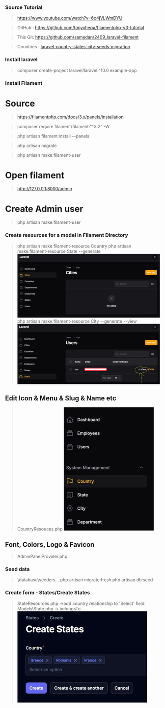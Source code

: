 ### Source Tutorial

> https://www.youtube.com/watch?v=6c4jVLWmDYU

> GitHub : https://github.com/tonyxhepa/filamentphp-v3-tutorial

> This Git: https://github.com/samedan/2409_laravel-filament

> Countries : [laravel-country-states-city-seeds-migration](https://github.com/mshoaibdev/laravel-country-states-city-seeds-migration)

### Install laravel

> composer create-project laravel/laravel:^10.0 example-app

### Install Filament

# Source

> https://filamentphp.com/docs/3.x/panels/installation

> composer require filament/filament:"^3.2" -W

> php artisan filament:install --panels

> php artisan migrate

> php artisan make:filament-user

# Open filament

> http://127.0.0.1:8000/admin

# Create Admin user

> php artisan make:filament-user

### Create resources for a model in Filament Directory

> php artisan make:filament-resource Country
> php artisan make:filament-resource State --generate
> ![Cities generated](https://github.com/samedan/2409_laravel-filament/blob/main/public/printscreens/cities.jpg)
> php artisan make:filament-resource City --generate --view
> ![Cities generated](https://github.com/samedan/2409_laravel-filament/blob/main/public/printscreens/users.jpg)

## Edit Icon & Menu & Slug & Name etc

> CountryResouces.php
> ![Menu left column](https://github.com/samedan/2409_laravel-filament/blob/main/public/printscreens/menu.jpg)

## Font, Colors, Logo & Favicon

> AdminPanelProvider.php

### Seed data

> \database\seeders\...
> php artisan migrate:fresh
> php artisan db:seed

### Create form - States/Create States

> StateResources.php ->add country relationship to 'Select' field
> Models\State.php -> belongsTo
> ![Create State](https://github.com/samedan/2409_laravel-filament/blob/main/public/printscreens/create-states.jpg)
